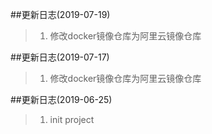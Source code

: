 ##更新日志(2019-07-19)
>1. 修改docker镜像仓库为阿里云镜像仓库

##更新日志(2019-07-17)
>1. 修改docker镜像仓库为阿里云镜像仓库

##更新日志(2019-06-25)
>1. init project